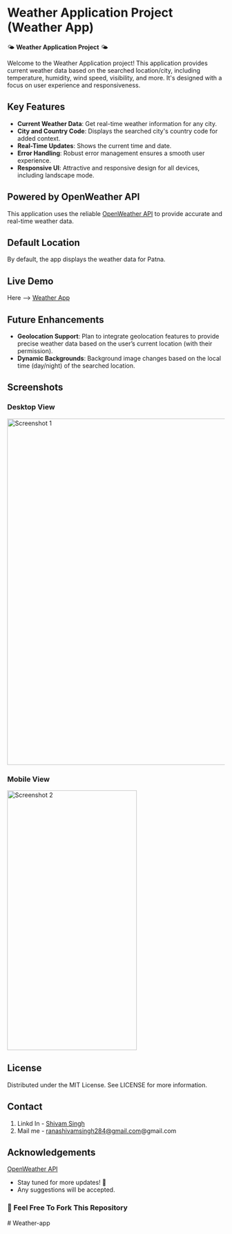 # Weather Application Project (Weather App)

🌤️ **Weather Application Project** 🌤️

Welcome to the Weather Application project! This application provides current weather data based on the searched location/city, including temperature, humidity, wind speed, visibility, and more. It's designed with a focus on user experience and responsiveness.

## Key Features

- **Current Weather Data**: Get real-time weather information for any city.
- **City and Country Code**: Displays the searched city's country code for added context.
- **Real-Time Updates**: Shows the current time and date.
- **Error Handling**: Robust error management ensures a smooth user experience.
- **Responsive UI**: Attractive and responsive design for all devices, including landscape mode.

## Powered by OpenWeather API

This application uses the reliable [OpenWeather API](https://openweathermap.org/api) to provide accurate and real-time weather data.

## Default Location

By default, the app displays the weather data for Patna.

## Live Demo

Here --> [Weather App]()

## Future Enhancements

- **Geolocation Support**: Plan to integrate geolocation features to provide precise weather data based on the user’s current location (with their permission).
- **Dynamic Backgrounds**: Background image changes based on the local time (day/night) of the searched location.

## Screenshots

### Desktop View

<img src="" alt="Screenshot 1" width="800">

### Mobile View

<img src="" alt="Screenshot 2" width="300" height ="600">

## License

Distributed under the MIT License. See LICENSE for more information.

## Contact

1. Linkd In - [Shivam Singh]()
2. Mail me - ranashivamsingh284@gmail.com@gmail.com

## Acknowledgements

[OpenWeather API](https://openweathermap.org/api)

- Stay tuned for more updates! 🚀
- Any suggestions will be accepted.

### 🚀 Feel Free To Fork This Repository
#   W e a t h e r - a p p 
 
 
